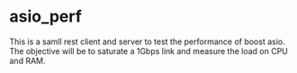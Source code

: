 asio_perf
=========

This is a samll rest client and server to test the performance of boost asio.
The objective will be to saturate a 1Gbps link and measure the load on CPU and RAM.